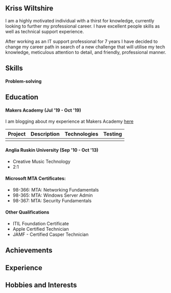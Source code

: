 ## Kriss Wiltshire

I am a highly motivated individual with a thirst for knowledge, currently looking to further my professional career. I have excellent people skills as well as technical support experience.

After working as an IT support professional for 7 years I have decided to change my career path in search of a new challenge that will utilise my tech knowledge, meticulous attention to detail, and friendly, professional manner.

## Skills

#### Problem-solving

## Education

#### Makers Academy (Jul '19 - Oct '19)

I am blogging about my experience at Makers Academy [here](https://medium.com/@kriss.wiltshire)

| Project   | Description | Technologies | Testing |
|---        |---          |---           |---      |
|           |             |              |         |

#### Anglia Ruskin University (Sep '10 - Oct '13)

- Creative Music Technology
- 2:1

#### Microsoft MTA Certificates:

- 98-366: MTA: Networking Fundamentals
- 98-365: MTA: Windows Server Admin
- 98-367: MTA: Security Fundamentals

#### Other Qualifications

- ITIL Foundation Certificate
- Apple Certified Technician
- JAMF - Certified Casper Technician


## Achievements


## Experience


## Hobbies and Interests
